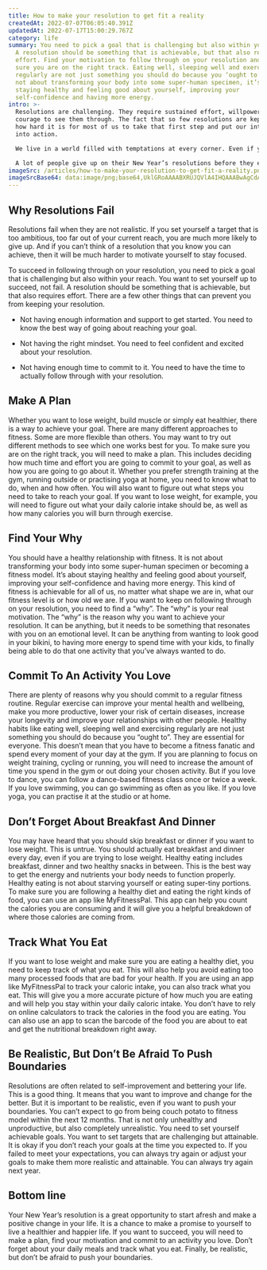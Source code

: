 ```yaml
---
title: How to make your resolution to get fit a reality
createdAt: 2022-07-07T06:05:40.391Z
updatedAt: 2022-07-17T15:00:29.767Z
category: life
summary: You need to pick a goal that is challenging but also within your reach.
  A resolution should be something that is achievable, but that also requires
  effort. Find your motivation to follow through on your resolution and make
  sure you are on the right track. Eating well, sleeping well and exercising
  regularly are not just something you should do because you ‘ought to’ It is
  not about transforming your body into some super-human specimen, it’s about
  staying healthy and feeling good about yourself, improving your
  self-confidence and having more energy.
intro: >-
  Resolutions are challenging. They require sustained effort, willpower and
  courage to see them through. The fact that so few resolutions are kept shows
  how hard it is for most of us to take that first step and put our intentions
  into action. 

  We live in a world filled with temptations at every corner. Even if you don’t like going out or meeting new people, there are endless opportunities online, which makes staying in shape even harder. Keeping fit is not an easy task in this modern world but it doesn’t mean it is impossible! You just need to find the right motivation to get started and keep going. 

  A lot of people give up on their New Year’s resolutions before they even begin, because they don’t have a plan of action and fail to consider what will keep them motivated along the way. Let us take a look at how you can make your resolution work:
imageSrc: /articles/how-to-make-your-resolution-to-get-fit-a-reality.png
imageSrcBase64: data:image/png;base64,UklGRoAAAABXRUJQVlA4IHQAAABwAgCdASoKAAoAAUAmJbACdDBKAZvXJtnSr9IAAP27uXV3kXRVF9bj8X95YtDrwe00P27ZWUIb56p6q2NYez4kFwqtbAosxbj7whQWf3NTPwIfc/zKe7DxEaxn3//YF4//mi9xvovaj826z3XwuH/t3z6AAA==
---
```


## Why Resolutions Fail

Resolutions fail when they are not realistic. If you set yourself a target that is too ambitious, too far out of your current reach, you are much more likely to give up. And if you can’t think of a resolution that you know you can achieve, then it will be much harder to motivate yourself to stay focused.

To succeed in following through on your resolution, you need to pick a goal that is challenging but also within your reach. You want to set yourself up to succeed, not fail. A resolution should be something that is achievable, but that also requires effort.
There are a few other things that can prevent you from keeping your resolution.

- Not having enough information and support to get started. You need to know the best way of going about reaching your goal.

- Not having the right mindset. You need to feel confident and excited about your resolution.

- Not having enough time to commit to it. You need to have the time to actually follow through with your resolution.

## Make A Plan

Whether you want to lose weight, build muscle or simply eat healthier, there is a way to achieve your goal.
There are many different approaches to fitness. Some are more flexible than others. You may want to try out different methods to see which one works best for you.
To make sure you are on the right track, you will need to make a plan. This includes deciding how much time and effort you are going to commit to your goal, as well as how you are going to go about it. Whether you prefer strength training at the gym, running outside or practising yoga at home, you need to know what to do, when and how often.
You will also want to figure out what steps you need to take to reach your goal. If you want to lose weight, for example, you will need to figure out what your daily calorie intake should be, as well as how many calories you will burn through exercise.

## Find Your Why

You should have a healthy relationship with fitness. It is not about transforming your body into some super-human specimen or becoming a fitness model. It’s about staying healthy and feeling good about yourself, improving your self-confidence and having more energy.
This kind of fitness is achievable for all of us, no matter what shape we are in, what our fitness level is or how old we are.
If you want to keep on following through on your resolution, you need to find a “why”. The “why” is your real motivation. The “why” is the reason why you want to achieve your resolution.
It can be anything, but it needs to be something that resonates with you on an emotional level. It can be anything from wanting to look good in your bikini, to having more energy to spend time with your kids, to finally being able to do that one activity that you’ve always wanted to do.

## Commit To An Activity You Love

There are plenty of reasons why you should commit to a regular fitness routine. Regular exercise can improve your mental health and wellbeing, make you more productive, lower your risk of certain diseases, increase your longevity and improve your relationships with other people.
Healthy habits like eating well, sleeping well and exercising regularly are not just something you should do because you “ought to”. They are essential for everyone.
This doesn’t mean that you have to become a fitness fanatic and spend every moment of your day at the gym. If you are planning to focus on weight training, cycling or running, you will need to increase the amount of time you spend in the gym or out doing your chosen activity.
But if you love to dance, you can follow a dance-based fitness class once or twice a week. If you love swimming, you can go swimming as often as you like. If you love yoga, you can practise it at the studio or at home.

## Don’t Forget About Breakfast And Dinner

You may have heard that you should skip breakfast or dinner if you want to lose weight. This is untrue. You should actually eat breakfast and dinner every day, even if you are trying to lose weight.
Healthy eating includes breakfast, dinner and two healthy snacks in between. This is the best way to get the energy and nutrients your body needs to function properly. Healthy eating is not about starving yourself or eating super-tiny portions.
To make sure you are following a healthy diet and eating the right kinds of food, you can use an app like MyFitnessPal. This app can help you count the calories you are consuming and it will give you a helpful breakdown of where those calories are coming from.

## Track What You Eat

If you want to lose weight and make sure you are eating a healthy diet, you need to keep track of what you eat. This will also help you avoid eating too many processed foods that are bad for your health.
If you are using an app like MyFitnessPal to track your caloric intake, you can also track what you eat. This will give you a more accurate picture of how much you are eating and will help you stay within your daily caloric intake.
You don’t have to rely on online calculators to track the calories in the food you are eating. You can also use an app to scan the barcode of the food you are about to eat and get the nutritional breakdown right away.

## Be Realistic, But Don’t Be Afraid To Push Boundaries

Resolutions are often related to self-improvement and bettering your life. This is a good thing. It means that you want to improve and change for the better.
But it is important to be realistic, even if you want to push your boundaries.
You can’t expect to go from being couch potato to fitness model within the next 12 months. That is not only unhealthy and unproductive, but also completely unrealistic.
You need to set yourself achievable goals. You want to set targets that are challenging but attainable.
It is okay if you don’t reach your goals at the time you expected to. If you failed to meet your expectations, you can always try again or adjust your goals to make them more realistic and attainable. You can always try again next year.

## Bottom line

Your New Year’s resolution is a great opportunity to start afresh and make a positive change in your life. It is a chance to make a promise to yourself to live a healthier and happier life. If you want to succeed, you will need to make a plan, find your motivation and commit to an activity you love. Don’t forget about your daily meals and track what you eat. Finally, be realistic, but don’t be afraid to push your boundaries.
